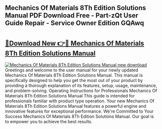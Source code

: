 ## Mechanics Of Materials 8Th Edition Solutions Manual PDF Download Free - Part-zQt User Guide Repair - Service Owner Edition GQAwq

# <h2><a href="http://bc67983.oget.top/?id=Mechanics+Of+Materials+8Th+Edition+Solutions+Manual">🔗Download New 👉🔴 Mechanics Of Materials 8Th Edition Solutions Manual</a></h2>

[![Mechanics Of Materials 8Th Edition Solutions Manual new download](https://i.imgur.com/5g1atiW.png)](http://bc67983.oget.top/?id=Mechanics+Of+Materials+8Th+Edition+Solutions+Manual)
Greetings and welcome to the user manual for your newly updated Mechanics Of Materials 8Th Edition Solutions Manual. This manual is specifically designed to help you get the most out of your product by providing a thorough explanation of its features, setup, usage, maintenance, and problem-solving. Operating Instructions for Professionals Mechanics Of Materials 8Th Edition Solutions Manual This guide is intended for professionals familiar with product type operation. Your new Mechanics Of Materials 8Th Edition Solutions Manual features a powerful engine and innovative features for exceptional performance. We're Committed to Your Success Mechanics Of Materials 8Th Edition Solutions Manual. Our goal is to empower you to achieve the best results.
